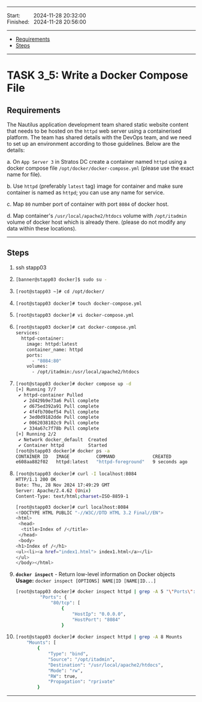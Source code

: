 
------------------------------

Start: &nbsp;&nbsp;&nbsp;&nbsp;&nbsp;&nbsp;&nbsp;&nbsp;2024-11-28 20:32:00  
Finished: &nbsp;&nbsp;2024-11-28 20:56:00

------------------------------

- [Requirements](#requirements)
- [Steps](#steps)

------------------------------

# TASK 3_5: Write a Docker Compose File

## Requirements

The Nautilus application development team shared static website content that needs to be hosted on the `httpd` web server using a containerised platform.
The team has shared details with the DevOps team, and we need to set up an environment according to those guidelines.
Below are the details:

a. On `App Server 3` in Stratos DC create a container named `httpd` using a docker compose file `/opt/docker/docker-compose.yml` (please use the exact name for file).

b. Use `httpd` (preferably `latest` tag) image for container and make sure container is named as `httpd`; you can use any name for service.

c. Map `80` number port of container with port `8084` of docker host.

d. Map container's `/usr/local/apache2/htdocs` volume with `/opt/itadmin` volume of docker host which is already there. (please do not modify any data within these locations).

------------------------------

## Steps

1. ssh stapp03
2. ```bash
   [banner@stapp03 docker]$ sudo su -
   ```
3. 
   ```bash
   [root@stapp03 ~]# cd /opt/docker/
   ```
4. ```bash
   [root@stapp03 docker]# touch docker-compose.yml
   ```
5. ```bash
   [root@stapp03 docker]# vi docker-compose.yml
   ```
6. ```bash
   [root@stapp03 docker]# cat docker-compose.yml 
   services:
     httpd-container:
       image: httpd:latest
       container_name: httpd
       ports:
         - "8084:80"
       volumes:
         - /opt/itadmin:/usr/local/apache2/htdocs
   ```
7. ```bash
   [root@stapp03 docker]# docker compose up -d
   [+] Running 7/7
    ✔ httpd-container Pulled                                                                                             9.6s 
      ✔ 2d429b9e73a6 Pull complete                                                                                       3.8s 
      ✔ d675ed392a91 Pull complete                                                                                       4.3s 
      ✔ 4f4fb700ef54 Pull complete                                                                                       4.9s 
      ✔ 3ed0d9182dde Pull complete                                                                                       5.9s 
      ✔ 0062038102c9 Pull complete                                                                                       8.6s 
      ✔ 334a67c7f78b Pull complete                                                                                       9.4s 
   [+] Running 2/2
    ✔ Network docker_default  Created                                                                                    0.1s 
    ✔ Container httpd         Started                                                                                    2.5s 
   [root@stapp03 docker]# docker ps -a
   CONTAINER ID   IMAGE          COMMAND              CREATED         STATUS         PORTS                  NAMES
   e608aa882f02   httpd:latest   "httpd-foreground"   9 seconds ago   Up 6 seconds   0.0.0.0:8084->80/tcp   httpd
   ```
8. ```bash
   [root@stapp03 docker]# curl -I localhost:8084
   HTTP/1.1 200 OK
   Date: Thu, 28 Nov 2024 17:49:29 GMT
   Server: Apache/2.4.62 (Unix)
   Content-Type: text/html;charset=ISO-8859-1
   
   [root@stapp03 docker]# curl localhost:8084
   <!DOCTYPE HTML PUBLIC "-//W3C//DTD HTML 3.2 Final//EN">
   <html>
    <head>
     <title>Index of /</title>
    </head>
    <body>
   <h1>Index of /</h1>
   <ul><li><a href="index1.html"> index1.html</a></li>
   </ul>
   </body></html>
   ```
9. **`docker inspect`** - Return low-level information on Docker objects  
   **Usage:**	`docker inspect [OPTIONS] NAME|ID [NAME|ID...]`
   ```bash
   [root@stapp03 docker]# docker inspect httpd | grep -A 5 "\"Ports\":"
            "Ports": {
                "80/tcp": [
                    {
                        "HostIp": "0.0.0.0",
                        "HostPort": "8084"
                    }
   ```
10. ```bash
    [root@stapp03 docker]# docker inspect httpd | grep -A 8 Mounts
        "Mounts": [
            {
                "Type": "bind",
                "Source": "/opt/itadmin",
                "Destination": "/usr/local/apache2/htdocs",
                "Mode": "rw",
                "RW": true,
                "Propagation": "rprivate"
            }
    ```

[//]: # (You have successfully completed the challenge.Results have been saved. Ref ID:6407203e741b204d59fbe9d4)
------------------------------


